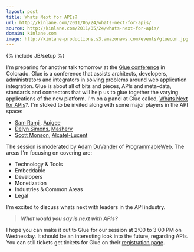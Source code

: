 ```yaml
---
layout: post
title: Whats Next for APIs?
url: http://kinlane.com/2011/05/24/whats-next-for-apis/
source: http://kinlane.com/2011/05/24/whats-next-for-apis/
domain: kinlane.com
image: http://kinlane-productions.s3.amazonaws.com/events/gluecon.jpg
---
```

{% include JB/setup %}<p><!DOCTYPE html PUBLIC "-//W3C//DTD XHTML 1.0 Transitional//EN"
    "http://www.w3.org/TR/xhtml1/DTD/xhtml1-transitional.dtd">
<html xmlns="http://www.w3.org/1999/xhtml">
  <head>
    <title></title>
  </head>
  <body>
    <img style="padding: 15px;" src="http://kinlane-productions.s3.amazonaws.com/events/gluecon.jpg" alt="" align="right" />I'm preparing for another talk tomorrow at the <a title="Glue Conference"
    href="http://gluecon.com/2011/">Glue conference</a> in Colorado. Glue is a conference that assists architects, developers, administrators and integrators in solving problems around web
    application integration. Glue is about all of bits and pieces, APIs and meta-data, standards and connectors that will help us to glue together the varying applications of the new platform. I'm on
    a panel at Glue called, <a title="Whats Next for APIs" href="http://gluecon.com/2011/?page_id=16">Whats Next for APIs</a>?. I'm stoked to be invited along with some major players in the API
    space:
    <ul class="mainlist">
      <li>
        <a title="Sam Ramjii" href="http://twitter.com/#!/sramji">Sam Ramji</a>, <a title="Apigee" href="http://www.apigee.com">Apigee</a>
      </li>
      <li>
        <a title="Delyn Simons" href="http://twitter.com/#!/delynator">Delyn Simons</a>, <a title="Mashery" href="http://www.mashery.com">Mashery</a>
      </li>
      <li>
        <a title="Scott Monson" href="http://twitter.com/#!/skmonson">Scott Monson</a>, <a title="Alcatel-Lucent" href="http://www.alcatel-lucent.com/">Alcatel-Lucent</a>
      </li>
    </ul>The session is moderated by <a title="Adam DuVander" href="http://twitter.com/#!/adamd">Adam DuVander</a> of <a title="ProgrammableWeb" href=
    "http://www.programmableweb.com">ProgrammableWeb</a>. The areas I'm focusing on covering are:
    <ul class="mainlist">
      <li>Technology &amp; Tools
      </li>
      <li>Embeddable
      </li>
      <li>Developers
      </li>
      <li>Monetization
      </li>
      <li>Industries &amp; Common Areas
      </li>
      <li>Legal
      </li>
    </ul>I'm excited to discuss whats next with leaders in the API industry.
    <blockquote>
      <strong><em>What would you say is next with APIs?</em></strong>
    </blockquote>I hope you can make it out to Glue for our session at 2:00 to 3:00 PM on Wednesday. It should be an interesting look into the future, regarding APIs. You can still tickets get
    tickets for Glue on their <a title="registration page" href="http://gluecon.com/2011/?page_id=22">registration page</a>.
  </body>
</html></p>
